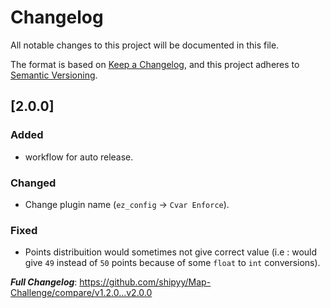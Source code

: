 # Changelog
All notable changes to this project will be documented in this file.

The format is based on [Keep a Changelog](https://keepachangelog.com/en/1.0.0/),
and this project adheres to [Semantic Versioning](https://semver.org/spec/v2.0.0.html).

## [2.0.0]

### Added

- workflow for auto release.

### Changed

- Change plugin name (`ez_config` -> `Cvar Enforce`).

### Fixed

- Points distribuition would sometimes not give correct value (i.e : would give `49` instead of `50` points because of some `float` to `int` conversions).

***Full Changelog***: https://github.com/shipyy/Map-Challenge/compare/v1.2.0...v2.0.0